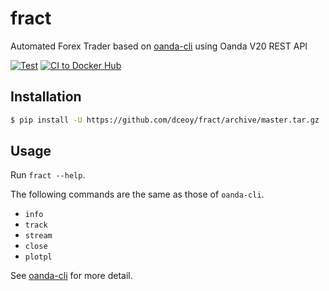 fract
=====

Automated Forex Trader based on [oanda-cli](https://github.com/dceoy/oanda-cli) using Oanda V20 REST API

[![Test](https://github.com/dceoy/fract/actions/workflows/test.yml/badge.svg)](https://github.com/dceoy/fract/actions/workflows/test.yml)
[![CI to Docker Hub](https://github.com/dceoy/fract/actions/workflows/docker-publish.yml/badge.svg)](https://github.com/dceoy/fract/actions/workflows/docker-publish.yml)

Installation
------------

```sh
$ pip install -U https://github.com/dceoy/fract/archive/master.tar.gz
```

Usage
-----

Run `fract --help`.

The following commands are the same as those of `oanda-cli`.

- `info`
- `track`
- `stream`
- `close`
- `plotpl`

See [oanda-cli](https://github.com/dceoy/oanda-cli) for more detail.

